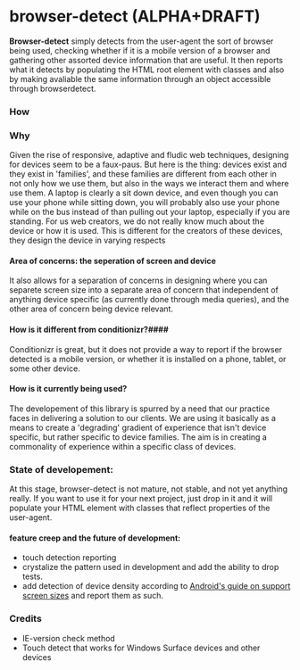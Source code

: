 browser-detect (ALPHA+DRAFT)
==============

__Browser-detect__  simply detects from the user-agent the sort of browser being used, checking whether if it is a mobile version of a browser and gathering other assorted device information that are useful. It then reports what it detects by populating the HTML root element with classes and also by making avaliable the same information through an object accessible through browserdetect. 

### How ###


### Why ###

Given the rise of responsive, adaptive and fludic web techniques, designing for devices seem to be a faux-paus. 
But here is the thing: devices exist and they exist in 'families', and these families are different from each other in not only how we use them, but also in the ways we interact them and where use them. A laptop is clearly a sit down device, and even though you can use your phone while sitting down, you will probably also use your phone while on the bus instead of than pulling out your laptop, especially if you are standing. For us web creators, we do not really know much about the device or how it is used. This is different for the creators of these devices, they design the device in varying respects 

#### Area of concerns: the seperation of screen and device ####
It also allows for a separation of concerns in designing where you can separete screen size into a separate area of concern that independent of anything device specific (as currently done through media queries), and the other area of concern being device relevant.   

#### How is it different from conditionizr?####
	
Conditionizr is great, but it does not provide a way to report if the browser detected is a mobile version, or whether it is installed on a phone, tablet, or some other device. 

#### How is it currently being used? ####
  
The developement of this library is spurred by a need that our practice faces in delivering a solution to our clients. We are using it basically as a means to create a 'degrading' gradient of experience that isn't device specific, but rather specific to device families. The aim is in creating a commonality of experience within a specific class of devices.

	
### State of developement: ###

At this stage, browser-detect is not mature, not stable, and not yet anything really. If you want to use it for your next project, just drop in it and it will populate your HTML element with classes that reflect properties of the user-agent.
	
#### feature creep and the future of development: ####
 
* touch detection reporting
* crystalize the pattern used in development and add the ability to drop tests.
* add detection of device density according to [Android's guide on support screen sizes](http://developer.android.com/guide/practices/screens_support.html) and report them as such.

### Credits ##

* IE-version check method  
* Touch detect that works for Windows Surface devices and other devices

